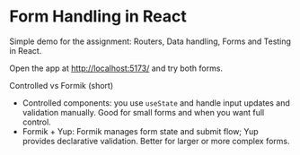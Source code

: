 # Form Handling in React

Simple demo for the assignment: Routers, Data handling, Forms and Testing in React.


Open the app at [http://localhost:5173/](http://localhost:5173/) and try both forms.

Controlled vs Formik (short)

- Controlled components: you use `useState` and handle input updates and validation manually. Good for small forms and when you want full control.
- Formik + Yup: Formik manages form state and submit flow; Yup provides declarative validation. Better for larger or more complex forms.
